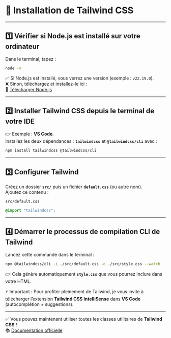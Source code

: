 # 🚀 Installation de Tailwind CSS

---

## 1️⃣ Vérifier si Node.js est installé sur votre ordinateur

Dans le terminal, tapez :

```bash
node -v
```

✅ Si Node.js est installé, vous verrez une version (exemple : `v22.19.0`).  
❌ Sinon, téléchargez et installez-le ici :  
🔗 [Télécharger Node.js](https://nodejs.org/fr/download)

---

## 2️⃣ Installer Tailwind CSS depuis le terminal de votre IDE

👉 Exemple : **VS Code**.  
Installez les deux dépendances : **`tailwindcss`** et **`@tailwindcss/cli`** avec :

```bash
npm install tailwindcss @tailwindcss/cli
```

---

## 3️⃣ Configurer Tailwind

Créez un dossier **`src/`** puis un fichier **`default.css`** (ou autre nom).  
Ajoutez ce contenu :

`src/default.css`
```css
@import "tailwindcss";
```

---

## 4️⃣ Démarrer le processus de compilation CLI de Tailwind

Lancez cette commande dans le terminal :

```bash
npx @tailwindcss/cli -i ./src/default.css -o ./src/style.css --watch
```

👉 Cela génère automatiquement **`style.css`** que vous pourrez inclure dans votre HTML.

⚡ Important : Pour profiter pleinement de Tailwind, je vous invite à télécharger l’extension **Tailwind CSS IntelliSense** dans **VS Code** (autocomplétion + suggestions).

---

✅ Vous pouvez maintenant utiliser toutes les classes utilitaires de **Tailwind CSS** !  
📚 [Documentation officielle](https://tailwindcss.com/docs)
